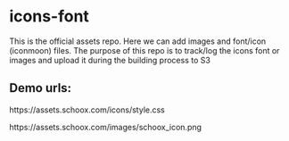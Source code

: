 # icons-font

This is the official assets repo. Here we can add images and font/icon (iconmoon) files. The purpose of this repo is to track/log the icons font or images and upload it during the building process to S3

Demo urls: 
-------------

<p>https://assets.schoox.com/icons/style.css</p>
<p>https://assets.schoox.com/images/schoox_icon.png</p>
